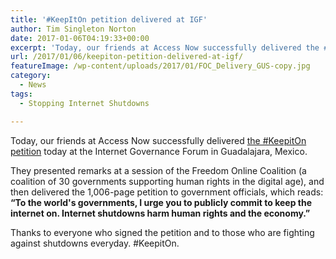 ```yaml
---
title: '#KeepItOn petition delivered at IGF'
author: Tim Singleton Norton
date: 2017-01-06T04:19:33+00:00
excerpt: 'Today, our friends at Access Now successfully delivered the #KeepitOn petition today at the Internet Governance Forum in Guadalajara, Mexico.'
url: /2017/01/06/keepiton-petition-delivered-at-igf/
featureImage: /wp-content/uploads/2017/01/FOC_Delivery_GUS-copy.jpg
category:
  - News
tags:
  - Stopping Internet Shutdowns

---
```

Today, our friends at Access Now successfully delivered [the #KeepitOn petition][1] today at the Internet Governance Forum in Guadalajara, Mexico.

They presented remarks at a session of the Freedom Online Coalition (a coalition of 30 governments supporting human rights in the digital age), and then delivered the 1,006-page petition to government officials, which reads:
**&#8220;To the world's governments, I urge you to publicly commit to keep the internet on. Internet shutdowns harm human rights and the economy.&#8221;**

Thanks to everyone who signed the petition and to those who are fighting against shutdowns everyday.
#KeepitOn.

 [1]: https://www.accessnow.org/keepiton
